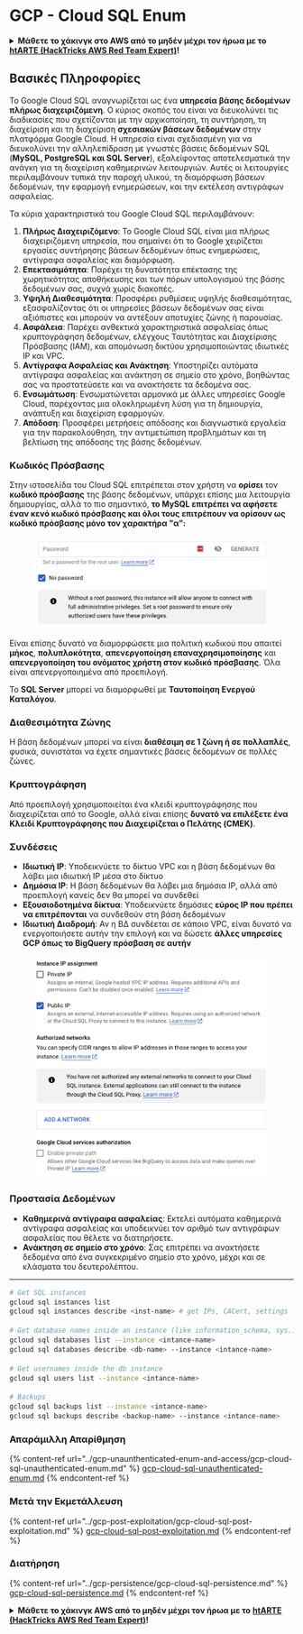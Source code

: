 # GCP - Cloud SQL Enum

<details>

<summary><strong>Μάθετε το χάκινγκ στο AWS από το μηδέν μέχρι τον ήρωα με το</strong> <a href="https://training.hacktricks.xyz/courses/arte"><strong>htARTE (HackTricks AWS Red Team Expert)</strong></a><strong>!</strong></summary>

Άλλοι τρόποι υποστήριξης του HackTricks:

* Αν θέλετε να δείτε την **εταιρεία σας διαφημισμένη στο HackTricks** ή να **κατεβάσετε το HackTricks σε μορφή PDF** ελέγξτε τα [**ΣΧΕΔΙΑ ΣΥΝΔΡΟΜΗΣ**](https://github.com/sponsors/carlospolop)!
* Αποκτήστε το [**επίσημο PEASS & HackTricks swag**](https://peass.creator-spring.com)
* Ανακαλύψτε [**την Οικογένεια PEASS**](https://opensea.io/collection/the-peass-family), τη συλλογή μας από αποκλειστικά [**NFTs**](https://opensea.io/collection/the-peass-family)
* **Εγγραφείτε** στην 💬 [**ομάδα Discord**](https://discord.gg/hRep4RUj7f) ή στην [**ομάδα τηλεγραφήματος**](https://t.me/peass) ή **ακολουθήστε** με στο **Twitter** 🐦 [**@carlospolopm**](https://twitter.com/carlospolopm)**.**
* **Μοιραστείτε τα χάκινγκ κόλπα σας υποβάλλοντας PRs** στα [**HackTricks**](https://github.com/carlospolop/hacktricks) και [**HackTricks Cloud**](https://github.com/carlospolop/hacktricks-cloud)
*
*
* αποθετήρια στο github.

</details>

## Βασικές Πληροφορίες

Το Google Cloud SQL αναγνωρίζεται ως ένα **υπηρεσία βάσης δεδομένων πλήρως διαχειριζόμενη**. Ο κύριος σκοπός του είναι να διευκολύνει τις διαδικασίες που σχετίζονται με την αρχικοποίηση, τη συντήρηση, τη διαχείριση και τη διαχείριση **σχεσιακών βάσεων δεδομένων** στην πλατφόρμα Google Cloud. Η υπηρεσία είναι σχεδιασμένη για να διευκολύνει την αλληλεπίδραση με γνωστές βάσεις δεδομένων SQL (**MySQL, PostgreSQL και SQL Server**), εξαλείφοντας αποτελεσματικά την ανάγκη για τη διαχείριση καθημερινών λειτουργιών. Αυτές οι λειτουργίες περιλαμβάνουν τυπικά την παροχή υλικού, τη διαμόρφωση βάσεων δεδομένων, την εφαρμογή ενημερώσεων, και την εκτέλεση αντιγράφων ασφαλείας.

Τα κύρια χαρακτηριστικά του Google Cloud SQL περιλαμβάνουν:

1. **Πλήρως Διαχειριζόμενο**: Το Google Cloud SQL είναι μια πλήρως διαχειριζόμενη υπηρεσία, που σημαίνει ότι το Google χειρίζεται εργασίες συντήρησης βάσεων δεδομένων όπως ενημερώσεις, αντίγραφα ασφαλείας και διαμόρφωση.
2. **Επεκτασιμότητα**: Παρέχει τη δυνατότητα επέκτασης της χωρητικότητας αποθήκευσης και των πόρων υπολογισμού της βάσης δεδομένων σας, συχνά χωρίς διακοπές.
3. **Υψηλή Διαθεσιμότητα**: Προσφέρει ρυθμίσεις υψηλής διαθεσιμότητας, εξασφαλίζοντας ότι οι υπηρεσίες βάσεων δεδομένων σας είναι αξιόπιστες και μπορούν να αντέξουν αποτυχίες ζώνης ή παρουσίας.
4. **Ασφάλεια**: Παρέχει ανθεκτικά χαρακτηριστικά ασφαλείας όπως κρυπτογράφηση δεδομένων, ελέγχους Ταυτότητας και Διαχείρισης Πρόσβασης (IAM), και απομόνωση δικτύου χρησιμοποιώντας ιδιωτικές IP και VPC.
5. **Αντίγραφα Ασφαλείας και Ανάκτηση**: Υποστηρίζει αυτόματα αντίγραφα ασφαλείας και ανάκτηση σε σημείο στο χρόνο, βοηθώντας σας να προστατεύσετε και να ανακτήσετε τα δεδομένα σας.
6. **Ενσωμάτωση**: Ενσωματώνεται αρμονικά με άλλες υπηρεσίες Google Cloud, παρέχοντας μια ολοκληρωμένη λύση για τη δημιουργία, ανάπτυξη και διαχείριση εφαρμογών.
7. **Απόδοση**: Προσφέρει μετρήσεις απόδοσης και διαγνωστικά εργαλεία για την παρακολούθηση, την αντιμετώπιση προβλημάτων και τη βελτίωση της απόδοσης της βάσης δεδομένων.

### Κωδικός Πρόσβασης

Στην ιστοσελίδα του Cloud SQL επιτρέπεται στον χρήστη να **ορίσει** τον **κωδικό πρόσβασης** της βάσης δεδομένων, υπάρχει επίσης μια λειτουργία δημιουργίας, αλλά το πιο σημαντικό, **το MySQL επιτρέπει να αφήσετε έναν κενό κωδικό πρόσβασης και όλοι τους επιτρέπουν να ορίσουν ως κωδικό πρόσβασης μόνο τον χαρακτήρα "α":**

<figure><img src="../../../.gitbook/assets/image (1) (1) (1) (1) (1) (1) (1) (1).png" alt=""><figcaption></figcaption></figure>

Είναι επίσης δυνατό να διαμορφώσετε μια πολιτική κωδικού που απαιτεί **μήκος**, **πολυπλοκότητα**, **απενεργοποίηση επαναχρησιμοποίησης** και **απενεργοποίηση του ονόματος χρήστη στον κωδικό πρόσβασης**. Όλα είναι απενεργοποιημένα από προεπιλογή.

Το **SQL Server** μπορεί να διαμορφωθεί με **Ταυτοποίηση Ενεργού Καταλόγου**.

### Διαθεσιμότητα Ζώνης

Η βάση δεδομένων μπορεί να είναι **διαθέσιμη σε 1 ζώνη ή σε πολλαπλές**, φυσικά, συνιστάται να έχετε σημαντικές βάσεις δεδομένων σε πολλές ζώνες.

### Κρυπτογράφηση

Από προεπιλογή χρησιμοποιείται ένα κλειδί κρυπτογράφησης που διαχειρίζεται από το Google, αλλά είναι επίσης **δυνατό να επιλέξετε ένα Κλειδί Κρυπτογράφησης που Διαχειρίζεται ο Πελάτης (CMEK)**.

### Συνδέσεις

* **Ιδιωτική IP**: Υποδεικνύετε το δίκτυο VPC και η βάση δεδομένων θα λάβει μια ιδιωτική IP μέσα στο δίκτυο
* **Δημόσια IP**: Η βάση δεδομένων θα λάβει μια δημόσια IP, αλλά από προεπιλογή κανείς δεν θα μπορεί να συνδεθεί
* **Εξουσιοδοτημένα δίκτυα**: Υποδεικνύετε δημόσιες **εύρος IP που πρέπει να επιτρέπονται** να συνδεθούν στη βάση δεδομένων
* **Ιδιωτική Διαδρομή**: Αν η ΒΔ συνδέεται σε κάποιο VPC, είναι δυνατό να ενεργοποιήσετε αυτήν την επιλογή και να δώσετε **άλλες υπηρεσίες GCP όπως το BigQuery πρόσβαση σε αυτήν**

<figure><img src="../../../.gitbook/assets/image (1) (1) (1) (1) (1) (1) (1) (1) (1).png" alt=""><figcaption></figcaption></figure>

### Προστασία Δεδομένων

* **Καθημερινά αντίγραφα ασφαλείας**: Εκτελεί αυτόματα καθημερινά αντίγραφα ασφαλείας και υποδεικνύει τον αριθμό των αντιγράφων ασφαλείας που θέλετε να διατηρήσετε.
* **Ανάκτηση σε σημείο στο χρόνο**: Σας επιτρέπει να ανακτήσετε δεδομένα από ένα συγκεκριμένο σημείο στο χρόνο, μέχρι και σε κλάσματα του δευτερολέπτου.
* **
```bash
# Get SQL instances
gcloud sql instances list
gcloud sql instances describe <inst-name> # get IPs, CACert, settings

# Get database names inside an instance (like information_schema, sys...)
gcloud sql databases list --instance <intance-name>
gcloud sql databases describe <db-name> --instance <intance-name>

# Get usernames inside the db instance
gcloud sql users list --instance <intance-name>

# Backups
gcloud sql backups list --instance <intance-name>
gcloud sql backups describe <backup-name> --instance <intance-name>
```
### Απαράμιλλη Απαρίθμηση

{% content-ref url="../gcp-unaunthenticated-enum-and-access/gcp-cloud-sql-unauthenticated-enum.md" %}
[gcp-cloud-sql-unauthenticated-enum.md](../gcp-unaunthenticated-enum-and-access/gcp-cloud-sql-unauthenticated-enum.md)
{% endcontent-ref %}

### Μετά την Εκμετάλλευση

{% content-ref url="../gcp-post-exploitation/gcp-cloud-sql-post-exploitation.md" %}
[gcp-cloud-sql-post-exploitation.md](../gcp-post-exploitation/gcp-cloud-sql-post-exploitation.md)
{% endcontent-ref %}

### Διατήρηση

{% content-ref url="../gcp-persistence/gcp-cloud-sql-persistence.md" %}
[gcp-cloud-sql-persistence.md](../gcp-persistence/gcp-cloud-sql-persistence.md)
{% endcontent-ref %}

<details>

<summary><strong>Μάθετε το χάκινγκ AWS από το μηδέν μέχρι τον ήρωα με το</strong> <a href="https://training.hacktricks.xyz/courses/arte"><strong>htARTE (HackTricks AWS Red Team Expert)</strong></a><strong>!</strong></summary>

Άλλοι τρόποι υποστήριξης του HackTricks:

* Αν θέλετε να δείτε την **εταιρεία σας διαφημισμένη στο HackTricks** ή να **κατεβάσετε το HackTricks σε μορφή PDF** ελέγξτε τα [**ΣΧΕΔΙΑ ΣΥΝΔΡΟΜΗΣ**](https://github.com/sponsors/carlospolop)!
* Αποκτήστε το [**επίσημο PEASS & HackTricks swag**](https://peass.creator-spring.com)
* Ανακαλύψτε [**την Οικογένεια PEASS**](https://opensea.io/collection/the-peass-family), τη συλλογή μας από αποκλειστικά [**NFTs**](https://opensea.io/collection/the-peass-family)
* **Εγγραφείτε στη** 💬 [**ομάδα Discord**](https://discord.gg/hRep4RUj7f) ή στη [**ομάδα τηλεγραφήματος**](https://t.me/peass) ή **ακολουθήστε** με στο **Twitter** 🐦 [**@carlospolopm**](https://twitter.com/carlospolopm)**.**
* **Μοιραστείτε τα χάκινγκ κόλπα σας υποβάλλοντας PRs στα** [**HackTricks**](https://github.com/carlospolop/hacktricks) και [**HackTricks Cloud**](https://github.com/carlospolop/hacktricks-cloud) αποθετήρια στο GitHub.

</details>
